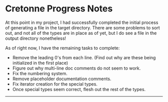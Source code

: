# Cretonne Progress Notes

At this point in my project, I had successfully completed the initial process
of generating a file in the target directory. There are some problems to sort
out, and not all of the types are in place as of yet, but I do see a file in
the output directory nonetheless!

As of right now, I have the remaining tasks to complete:
*  Remove the leading 0's from each line.
   (Find out why are these being initialized in the first place)
*  Figure out why multi-line doc comments do not seem to work.
*  Fix the numbering system.
*  Remove placeholder documentation comments.
*  Fix iterator creation for the special types.
*  Once special types seem correct, flesh out the rest of the types.

---

